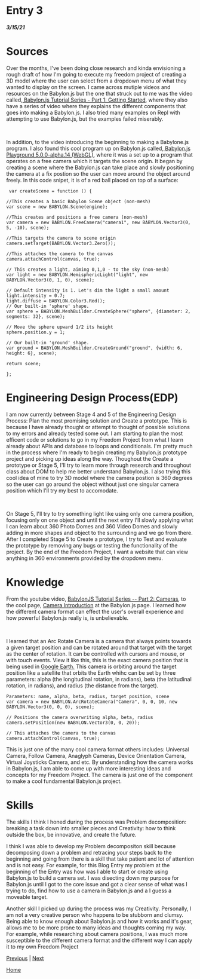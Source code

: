 # Entry 3
##### 3/15/21
# Sources 
<p>Over the months, I've been doing close research and kinda envisioning a rough draft of how I'm going to execute my freedom project of creating a 3D model where the user can select from a dropdown menu of what they wanted to display on the screen. I came across mutiple videos and resources on the Babylon.js but the one that struck out to me was the video called,<a href="https://www.youtube.com/watch?v=XFT5omp_F3g"> Babylon.js Tutorial Series - Part 1: Getting Started</a>, where they also have a series of video where they explains the different components that goes into making a Babylon.js. I also tried many examples on Repl with attempting to use Babylon.js, but the examples failed miserably.</p>
<br>
<p> In addition, to the video introducing the beginning to making a Babylone.js program. I also found this cool program up on Babylon.js called,<a href="https://www.babylonjs-playground.com/#6F0LKI#1"> Babylon.js Playground 5.0.0-alpha.14 (WebGL)</a>, where it was a set up to a program that operates on a free camera which it targets the scene origin. It began by creating a scene where the Babylon.js can take place and slowly positioning the camera at a fix postion so the user can move around the object around freely. In this code snipet, it is of a red ball placed on top of a surface:</p>
  
     var createScene = function () {

    //This creates a basic Babylon Scene object (non-mesh)
    var scene = new BABYLON.Scene(engine);

    //This creates and positions a free camera (non-mesh)
    var camera = new BABYLON.FreeCamera("camera1", new BABYLON.Vector3(0, 5, -10), scene);

    //This targets the camera to scene origin
    camera.setTarget(BABYLON.Vector3.Zero());

    //This attaches the camera to the canvas
    camera.attachControl(canvas, true);

    // This creates a light, aiming 0,1,0 - to the sky (non-mesh)
    var light = new BABYLON.HemisphericLight("light", new BABYLON.Vector3(0, 1, 0), scene);

    // Default intensity is 1. Let's dim the light a small amount
    light.intensity = 0.7;
    light.diffuse = BABYLON.Color3.Red();
    // Our built-in 'sphere' shape.
    var sphere = BABYLON.MeshBuilder.CreateSphere("sphere", {diameter: 2, segments: 32}, scene);

    // Move the sphere upward 1/2 its height
    sphere.position.y = 1;

    // Our built-in 'ground' shape.
    var ground = BABYLON.MeshBuilder.CreateGround("ground", {width: 6, height: 6}, scene);

    return scene;

    };
   # Engineering Design Process(EDP)
   <p> I am now currently between Stage 4 and 5 of the Engineering Design Process: Plan the most promising solution and Create a prototype. This is because I have already thought or attempt to thought of possible solutions to my errors and already tested some out. I am starting to plan the most efficent code or solutions to go in my Freedom Project from what I learn already about APIs and database to loops and conditionals. I'm pretty much in the process where I'm ready to begin creating my Babylon.js prototype project and picking up ideas along the way. Thoughout the Create a prototype or Stage 5, I'll try to learn more through research and throughout class about DOM to help me better understand Babylon.js. I also trying this cool idea of mine to try 3D model where the camera postion is 360 degrees so the user can go around the object without just one singular camera position which I'll try my best to accomodate.</p>
   <br>
   <p> On Stage 5, I'll try to try something light like using only one camera position, focusing only on one object and until the next entry I'll slowly applying what I can learn about 360 Photo Domes and 360 Video Domes and slowly adding in more shapes and object to the surrounding and we go from there. After I completed Stage 5 to Create a prototype, I try to Test and evaluate the prototype by removing any bugs or testing the functionality of the project. By the end of the Freedom Project, I want a website that can view anything in 360 environments provided by the dropdown menu.</p>
 
 # Knowledge
  <p>  From the youtube video, <a href="https://www.youtube.com/watch?v=Cib3Y64GVWE"> BabylonJS Tutorial Series -- Part 2: Cameras</a>, to the cool page, <a href="https://doc.babylonjs.com/divingDeeper/cameras/camera_introduction"> Camera Introduction</a> at the Babylon.js page. I learned how the different camera format can effect the user's overall experience and how powerful Babylon.js really is, is unbelievable.</p> 
  <br>
  <p> I learned that an Arc Rotate Camera is a camera that always points towards a given target position and can be rotated around that target with the target as the center of rotation. It can be controlled with cursors and mouse, or with touch events. View it like this, this is the exact camera position that is being used in <a href="https://earth.google.com/web/@59.373245,-100.2579411,-19507.5501395a,22271260.42582512d,35y,0h,0t,0r"> Google Earth.</a> This camera is orbiting around the target position like a satellite that orbits the Earth whihc can be set by three parameters: alpha (the longitudinal rotation, in radians),
beta (the latitudinal rotation, in radians), and radius (the distance from the target).

    Parameters: name, alpha, beta, radius, target position, scene
    var camera = new BABYLON.ArcRotateCamera("Camera", 0, 0, 10, new BABYLON.Vector3(0, 0, 0), scene);
    
    // Positions the camera overwriting alpha, beta, radius
    camera.setPosition(new BABYLON.Vector3(0, 0, 20));
    
    // This attaches the camera to the canvas
    camera.attachControl(canvas, true); 
 <p> This is just one of the many cool camera format others includes: Universal Camera, Follow Camera, Anaglyph Cameras, Device Orientation Camera, Virtual Joysticks Camera, and etc. By understanding how the camera works in Babylon.js, I am able to come up with more interesting ideas and concepts for my Freedom Project. The camera is just one of the component to make a cool fundamental Babylon.js project.</p>
 
 # Skills
 <p> The skills I think I honed during the process was Problem decomposition: breaking a task down into smaller pieces and Creativity: how to think outside the box, be innovative, and create the future.
 <p> I think I was able to develop my Problem decompositon skill because decomposing down a problem and retracing your steps back to the beginning and going from there is a skill that take patient and lot of attention and is not easy. For example, for this Blog Entry my problem at the beginning of the Entry was how was I able to start or create using Babylon.js to build a camera set. I was disecting down my purpose for Babylon.js until I got to the core issue and got a clear sense of what was I trying to do, find how to use a camera in Babylon.js and a I guess a moveable target.</p>
 <p> Another skill I picked up during the process was my Creativity. Personally, I am not a very creative person who happens to be stubborn and clumsy. Being able to know enough about Babylon.js and how it works and it's gear, allows me to be more prone to many ideas and thoughts coming my way. For example, while researching about camera positions, I was much more susceptible to the different camera format and the different way I can apply it to my own Freedom Project
 



  
    

[Previous](entry02.md) | [Next](entry04.md)

[Home](../README.md)
